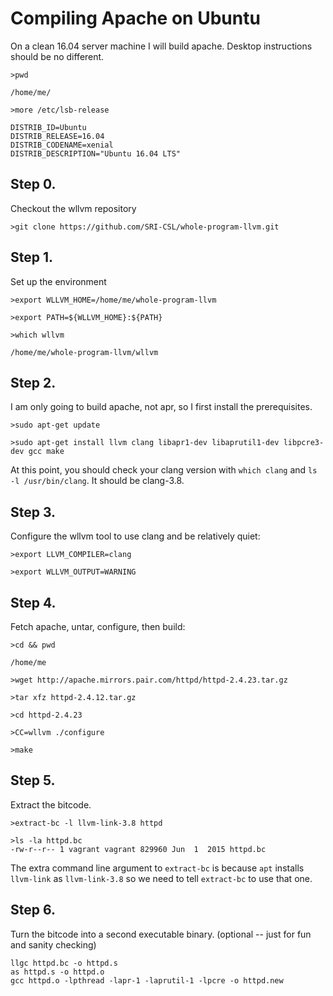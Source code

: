 # Compiling Apache on Ubuntu


On a clean 16.04 server machine I will build apache.  Desktop instructions should be no different.

```
>pwd

/home/me/

>more /etc/lsb-release

DISTRIB_ID=Ubuntu
DISTRIB_RELEASE=16.04
DISTRIB_CODENAME=xenial
DISTRIB_DESCRIPTION="Ubuntu 16.04 LTS"
```


## Step 0.

Checkout the wllvm repository

```
>git clone https://github.com/SRI-CSL/whole-program-llvm.git
```

## Step 1.

Set up the environment 

```
>export WLLVM_HOME=/home/me/whole-program-llvm

>export PATH=${WLLVM_HOME}:${PATH}

>which wllvm

/home/me/whole-program-llvm/wllvm
```

## Step 2.

I am only going to build apache, not apr, so I first install the prerequisites.

```
>sudo apt-get update

>sudo apt-get install llvm clang libapr1-dev libaprutil1-dev libpcre3-dev gcc make

```

At this point, you should check your clang version with `which clang` and `ls -l /usr/bin/clang`.  It should be clang-3.8.

## Step 3.

  Configure the wllvm tool to use clang and be relatively quiet:

```
>export LLVM_COMPILER=clang

>export WLLVM_OUTPUT=WARNING
```

## Step 4.

 Fetch apache, untar, configure, then build:

```
>cd && pwd

/home/me

>wget http://apache.mirrors.pair.com/httpd/httpd-2.4.23.tar.gz

>tar xfz httpd-2.4.12.tar.gz

>cd httpd-2.4.23

>CC=wllvm ./configure

>make
```

## Step 5.

Extract the bitcode.

```
>extract-bc -l llvm-link-3.8 httpd

>ls -la httpd.bc
-rw-r--r-- 1 vagrant vagrant 829960 Jun  1  2015 httpd.bc
```

The extra command line argument to `extract-bc` is because `apt`
installs `llvm-link` as `llvm-link-3.8` so we need to tell `extract-bc`
to use that one.

## Step 6.  

Turn the bitcode into a second executable binary. (optional -- just for fun and sanity checking)

```
llgc httpd.bc -o httpd.s
as httpd.s -o httpd.o
gcc httpd.o -lpthread -lapr-1 -laprutil-1 -lpcre -o httpd.new
```

